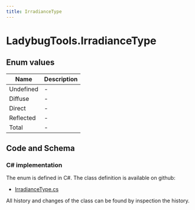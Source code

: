 ```yaml
---
title: IrradianceType
---
```


# LadybugTools.IrradianceType



## Enum values

| Name            | Description                                                    |
|-----------------|----------------------------------------------------------------|
| Undefined |  -  |
| Diffuse |  -  |
| Direct |  -  |
| Reflected |  -  |
| Total |  -  |


## Code and Schema

### C# implementation

The enum is defined in C#. The class definition is available on github:

- [IrradianceType.cs](https://github.com/BHoM/LadybugTools_Toolkit/blob/develop/LadybugTools_oM/Enum/IrradianceType.cs)

All history and changes of the class can be found by inspection the history.

